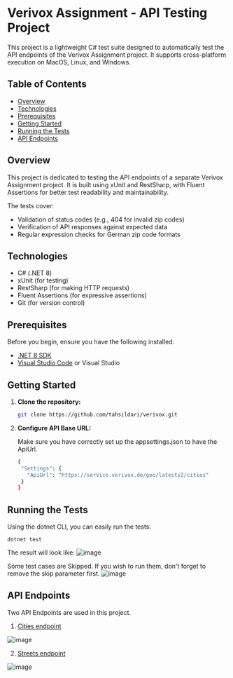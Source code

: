 # Verivox Assignment - API Testing Project

This project is a lightweight C# test suite designed to automatically test the API endpoints of the Verivox Assignment project. It supports cross-platform execution on MacOS, Linux, and Windows.

## Table of Contents

- [Overview](#overview)
- [Technologies](#technologies)
- [Prerequisites](#prerequisites)
- [Getting Started](#getting-started)
- [Running the Tests](#running-the-tests)
- [API Endpoints](#api-endpoints)

## Overview

This project is dedicated to testing the API endpoints of a separate Verivox Assignment project. It is built using xUnit and RestSharp, with Fluent Assertions for better test readability and maintainability.

The tests cover:
- Validation of status codes (e.g., 404 for invalid zip codes)
- Verification of API responses against expected data
- Regular expression checks for German zip code formats

## Technologies

- C# (.NET 8)
- xUnit (for testing)
- RestSharp (for making HTTP requests)
- Fluent Assertions (for expressive assertions)
- Git (for version control)

## Prerequisites

Before you begin, ensure you have the following installed:

- [.NET 8 SDK](https://dotnet.microsoft.com/download/dotnet/8.0)
- [Visual Studio Code](https://code.visualstudio.com/Download) or Visual Studio

## Getting Started

1. **Clone the repository:**

   ```bash
   git clone https://github.com/tahsildari/verivox.git

2. **Configure API Base URL:**

   Make sure you have correctly set up the appsettings.json to have the ApiUrl.
   ```bash
   {
    "Settings": {
      "ApiUrl": "https://service.verivox.de/geo/latestv2/cities"
    }
   }

## Running the Tests

Using the dotnet CLI, you can easily run the tests.
```code
dotnet test
```
The result will look like:
![image](https://github.com/user-attachments/assets/86058e65-1a42-4aea-bbc0-0dd3b5f73f34)

Some test cases are Skipped. If you wish to run them, don't forget to remove the skip parameter first.
![image](https://github.com/user-attachments/assets/9be8aca3-9dcf-4543-95a3-0c1bd3fc13b9)

## API Endpoints

Two API Endpoints are used in this project.

1. [Cities endpoint](https://service.verivox.de/geo/latestv2/cities/10409)
   
![image](https://github.com/user-attachments/assets/fbe85bc5-98a9-40ea-8cd3-74f8ebe34349)

2. [Streets endpoint](https://service.verivox.de/geo/latestv2/cities/10409/Berlin/streets)

![image](https://github.com/user-attachments/assets/b461a684-93eb-4e6e-aa31-e781ff3246fd)
